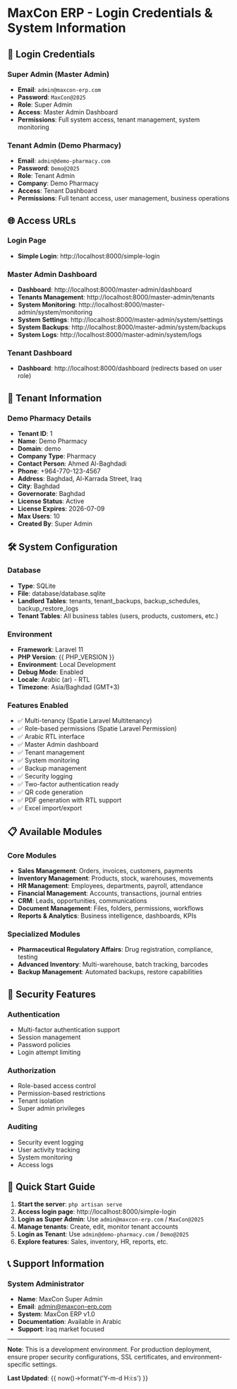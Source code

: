 # MaxCon ERP - Login Credentials & System Information

## 🔑 **Login Credentials**

### **Super Admin (Master Admin)**
- **Email**: `admin@maxcon-erp.com`
- **Password**: `MaxCon@2025`
- **Role**: Super Admin
- **Access**: Master Admin Dashboard
- **Permissions**: Full system access, tenant management, system monitoring

### **Tenant Admin (Demo Pharmacy)**
- **Email**: `admin@demo-pharmacy.com`
- **Password**: `Demo@2025`
- **Role**: Tenant Admin
- **Company**: Demo Pharmacy
- **Access**: Tenant Dashboard
- **Permissions**: Full tenant access, user management, business operations

## 🌐 **Access URLs**

### **Login Page**
- **Simple Login**: http://localhost:8000/simple-login

### **Master Admin Dashboard**
- **Dashboard**: http://localhost:8000/master-admin/dashboard
- **Tenants Management**: http://localhost:8000/master-admin/tenants
- **System Monitoring**: http://localhost:8000/master-admin/system/monitoring
- **System Settings**: http://localhost:8000/master-admin/system/settings
- **System Backups**: http://localhost:8000/master-admin/system/backups
- **System Logs**: http://localhost:8000/master-admin/system/logs

### **Tenant Dashboard**
- **Dashboard**: http://localhost:8000/dashboard (redirects based on user role)

## 🏢 **Tenant Information**

### **Demo Pharmacy Details**
- **Tenant ID**: 1
- **Name**: Demo Pharmacy
- **Domain**: demo
- **Company Type**: Pharmacy
- **Contact Person**: Ahmed Al-Baghdadi
- **Phone**: +964-770-123-4567
- **Address**: Baghdad, Al-Karrada Street, Iraq
- **City**: Baghdad
- **Governorate**: Baghdad
- **License Status**: Active
- **License Expires**: 2026-07-09
- **Max Users**: 10
- **Created By**: Super Admin

## 🛠️ **System Configuration**

### **Database**
- **Type**: SQLite
- **File**: database/database.sqlite
- **Landlord Tables**: tenants, tenant_backups, backup_schedules, backup_restore_logs
- **Tenant Tables**: All business tables (users, products, customers, etc.)

### **Environment**
- **Framework**: Laravel 11
- **PHP Version**: {{ PHP_VERSION }}
- **Environment**: Local Development
- **Debug Mode**: Enabled
- **Locale**: Arabic (ar) - RTL
- **Timezone**: Asia/Baghdad (GMT+3)

### **Features Enabled**
- ✅ Multi-tenancy (Spatie Laravel Multitenancy)
- ✅ Role-based permissions (Spatie Laravel Permission)
- ✅ Arabic RTL interface
- ✅ Master Admin dashboard
- ✅ Tenant management
- ✅ System monitoring
- ✅ Backup management
- ✅ Security logging
- ✅ Two-factor authentication ready
- ✅ QR code generation
- ✅ PDF generation with RTL support
- ✅ Excel import/export

## 📋 **Available Modules**

### **Core Modules**
- **Sales Management**: Orders, invoices, customers, payments
- **Inventory Management**: Products, stock, warehouses, movements
- **HR Management**: Employees, departments, payroll, attendance
- **Financial Management**: Accounts, transactions, journal entries
- **CRM**: Leads, opportunities, communications
- **Document Management**: Files, folders, permissions, workflows
- **Reports & Analytics**: Business intelligence, dashboards, KPIs

### **Specialized Modules**
- **Pharmaceutical Regulatory Affairs**: Drug registration, compliance, testing
- **Advanced Inventory**: Multi-warehouse, batch tracking, barcodes
- **Backup Management**: Automated backups, restore capabilities

## 🔐 **Security Features**

### **Authentication**
- Multi-factor authentication support
- Session management
- Password policies
- Login attempt limiting

### **Authorization**
- Role-based access control
- Permission-based restrictions
- Tenant isolation
- Super admin privileges

### **Auditing**
- Security event logging
- User activity tracking
- System monitoring
- Access logs

## 🚀 **Quick Start Guide**

1. **Start the server**: `php artisan serve`
2. **Access login page**: http://localhost:8000/simple-login
3. **Login as Super Admin**: Use `admin@maxcon-erp.com` / `MaxCon@2025`
4. **Manage tenants**: Create, edit, monitor tenant accounts
5. **Login as Tenant**: Use `admin@demo-pharmacy.com` / `Demo@2025`
6. **Explore features**: Sales, inventory, HR, reports, etc.

## 📞 **Support Information**

### **System Administrator**
- **Name**: MaxCon Super Admin
- **Email**: admin@maxcon-erp.com
- **System**: MaxCon ERP v1.0
- **Documentation**: Available in Arabic
- **Support**: Iraq market focused

---

**Note**: This is a development environment. For production deployment, ensure proper security configurations, SSL certificates, and environment-specific settings.

**Last Updated**: {{ now()->format('Y-m-d H:i:s') }}
